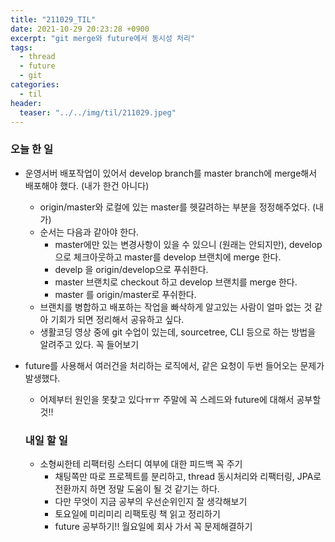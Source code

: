 ```yaml
---
title: "211029_TIL"
date: 2021-10-29 20:23:28 +0900
excerpt: "git merge와 future에서 동시성 처리"
tags:
  - thread
  - future
  - git
categories:
  - til
header:
  teaser: "../../img/til/211029.jpeg"
---
```


### 오늘 한 일
- 운영서버 배포작업이 있어서 develop branch를 master branch에 merge해서 배포해야 했다. (내가 한건 아니다)
  - origin/master와 로컬에 있는 master를 헷갈려하는 부분을 정정해주었다. (내가)
  - 순서는 다음과 같아야 한다.
    - master에만 있는 변경사항이 있을 수 있으니 (원래는 안되지만), develop으로 체크아웃하고 master를 develop 브랜치에 merge 한다.
    - develp 을 origin/develop으로 푸쉬한다.
    - master 브랜치로 checkout 하고 develop 브랜치를 merge 한다.
    - master 를 origin/master로 푸쉬한다. 
  - 브랜치를 병합하고 배포하는 작업을 빠삭하게 알고있는 사람이 얼마 없는 것 같아 기회가 되면 정리해서 공유하고 싶다.
  - 생활코딩 영상 중에 git 수업이 있는데, sourcetree, CLI 등으로 하는 방법을 알려주고 있다. 꼭 들어보기
- future를 사용해서 여러건을 처리하는 로직에서, 같은 요청이 두번 들어오는 문제가 발생했다.
  - 어제부터 원인을 못찾고 있다ㅠㅠ 주말에 꼭 스레드와 future에 대해서 공부할 것!!
  
  ### 내일 할 일
  - 소형씨한테 리팩터링 스터디 여부에 대한 피드백 꼭 주기
    - 채팅쪽만 따로 프로젝트를 분리하고, thread 동시처리와 리팩터링, JPA로 전환까지 하면 정말 도움이 될 것 같기는 하다.
    - 다만 무엇이 지금 공부의 우선순위인지 잘 생각해보기
    - 토요일에 미리미리 리팩토링 책 읽고 정리하기
    - future 공부하기!! 월요일에 회사 가서 꼭 문제해결하기